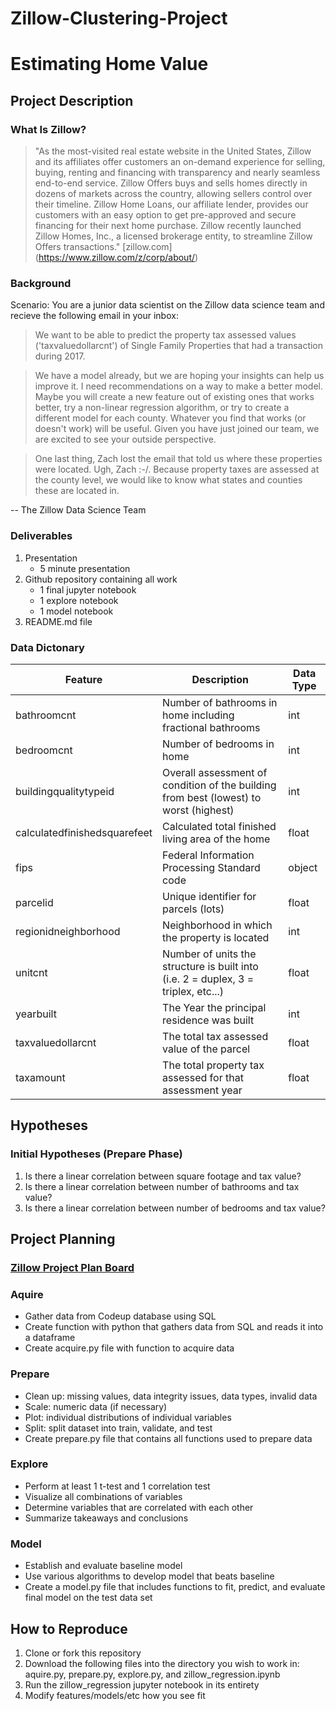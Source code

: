 # Zillow-Clustering-Project
# Estimating Home Value


## Project Description


### What Is Zillow?
> "As the most-visited real estate website in the United States, Zillow and its affiliates offer customers an on-demand experience for selling, buying, renting and financing with transparency and nearly seamless end-to-end service. Zillow Offers buys and sells homes directly in dozens of markets across the country, allowing sellers control over their timeline. Zillow Home Loans, our affiliate lender, provides our customers with an easy option to get pre-approved and secure financing for their next home purchase. Zillow recently launched Zillow Homes, Inc., a licensed brokerage entity, to streamline Zillow Offers transactions."  [zillow.com] (https://www.zillow.com/z/corp/about/)

### Background
Scenario: You are a junior data scientist on the Zillow data science team and recieve the following email in your inbox:

> We want to be able to predict the property tax assessed values ('taxvaluedollarcnt') of Single Family Properties that had a transaction during 2017.

> We have a model already, but we are hoping your insights can help us improve it. I need recommendations on a way to make a better model. Maybe you will create a new feature out of existing ones that works better, try a non-linear regression algorithm, or try to create a different model for each county. Whatever you find that works (or doesn't work) will be useful. Given you have just joined our team, we are excited to see your outside perspective.

> One last thing, Zach lost the email that told us where these properties were located. Ugh, Zach :-/. Because property taxes are assessed at the county level, we would like to know what states and counties these are located in.

-- The Zillow Data Science Team

### Deliverables
1. Presentation
     -  5 minute presentation
2. Github repository containing all work
     - 1 final jupyter notebook 
     - 1 explore notebook
     - 1 model notebook
3. README.md file

### Data Dictonary
| Feature | Description | Data Type |
|-|-|-|
| bathroomcnt | Number of bathrooms in home including fractional bathrooms | int |
| bedroomcnt | Number of bedrooms in home | int |
| buildingqualitytypeid | Overall assessment of condition of the building from best (lowest) to worst (highest) | int |
| calculatedfinishedsquarefeet | Calculated total finished living area of the home | float  |
| fips | Federal Information Processing Standard code | object |
| parcelid | Unique identifier for parcels (lots) | float |
| regionidneighborhood | Neighborhood in which the property is located | int |
| unitcnt | Number of units the structure is built into (i.e. 2 = duplex, 3 = triplex, etc...) | float |
| yearbuilt | The Year the principal residence was built | int |
| taxvaluedollarcnt | The total tax assessed value of the parcel | float |
| taxamount | The total property tax assessed for that assessment year | float |


## Hypotheses
### Initial Hypotheses (Prepare Phase)
1. Is there a linear correlation between square footage and tax value?
2. Is there a linear correlation between number of bathrooms and tax value?
3. Is there a linear correlation between number of bedrooms and tax value?

## Project Planning
### [Zillow Project Plan Board](https://trello.com/invite/b/BEPFoCDR/2f80bf3ffba0a8c8077dd21b8814bfed/zillow-clustering-project)
### Aquire
* Gather data from Codeup database using SQL 
* Create function with python that gathers data from SQL and reads it into a dataframe
* Create acquire.py file with function to acquire data
### Prepare
* Clean up:  missing values, data integrity issues, data types, invalid data
* Scale: numeric data (if necessary)
* Plot: individual distributions of individual variables
* Split:  split dataset into train, validate, and test
* Create prepare.py file that contains all functions used to prepare data
### Explore
* Perform at least 1 t-test and 1 correlation test 
* Visualize all combinations of variables
* Determine variables that are correlated with each other
* Summarize takeaways and conclusions
### Model
* Establish and evaluate baseline model
* Use various algorithms to develop model that beats baseline
* Create a model.py file that includes functions to fit, predict, and evaluate final model on the test data set
## How to Reproduce
1. Clone or fork this repository
2. Download the following files into the directory you wish to work in: aquire.py, prepare.py, explore.py, and zillow_regression.ipynb
3. Run the zillow_regression jupyter notebook in its entirety
4. Modify features/models/etc how you see fit